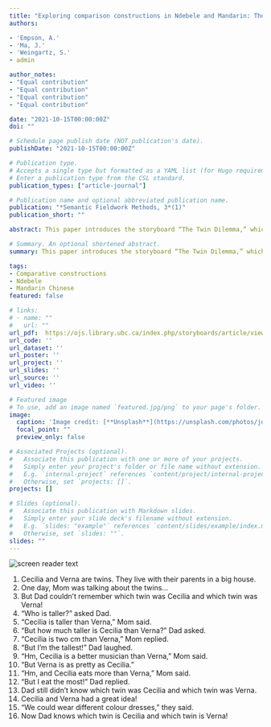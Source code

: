 ```yaml
---
title: "Exploring comparison constructions in Ndebele and Mandarin: The storyboard 'The Twin Dilemma'"
authors:

- 'Empson, A.'
- 'Ma, J.'
- 'Weingartz, S.'
- admin

author_notes:
- "Equal contribution"
- "Equal contribution"
- "Equal contribution"
- "Equal contribution"

date: "2021-10-15T00:00:00Z"
doi: ""

# Schedule page publish date (NOT publication's date).
publishDate: "2021-10-15T00:00:00Z"

# Publication type.
# Accepts a single type but formatted as a YAML list (for Hugo requirements).
# Enter a publication type from the CSL standard.
publication_types: ["article-journal"]

# Publication name and optional abbreviated publication name.
publication: "*Semantic Fieldwork Methods, 3*(1)"
publication_short: ""

abstract: This paper introduces the storyboard “The Twin Dilemma,” which was created to investigate how languages encode comparisons, and in particular, comparative constructions. The storyboard aims to elicit different kinds of comparison constructions to inform linguistic analysis. We present two narrations of the storyboard, first from Ndebele (Niger­Congo, Bantu; Zimbabwe), and then from Mandarin Chinese, along with some initial hypotheses as to the syntactic and semantic analysis of the comparative in these languages.

# Summary. An optional shortened abstract.
summary: This paper introduces the storyboard “The Twin Dilemma,” which was created to investigate how languages encode comparisons, and in particular, comparative constructions.

tags:
- Comparative constructions
- Ndebele
- Mandarin Chinese
featured: false

# links:
# - name: ""
#   url: ""
url_pdf:  https://ojs.library.ubc.ca/index.php/storyboards/article/view/193322/191404
url_code: ''
url_dataset: ''
url_poster: ''
url_project: ''
url_slides: ''
url_source: ''
url_video: ''

# Featured image
# To use, add an image named `featured.jpg/png` to your page's folder. 
image:
  caption: 'Image credit: [**Unsplash**](https://unsplash.com/photos/jdD8gXaTZsc)'
  focal_point: ""
  preview_only: false

# Associated Projects (optional).
#   Associate this publication with one or more of your projects.
#   Simply enter your project's folder or file name without extension.
#   E.g. `internal-project` references `content/project/internal-project/index.md`.
#   Otherwise, set `projects: []`.
projects: []

# Slides (optional).
#   Associate this publication with Markdown slides.
#   Simply enter your slide deck's filename without extension.
#   E.g. `slides: "example"` references `content/slides/example/index.md`.
#   Otherwise, set `slides: ""`.
slides: ""
---
```


![screen reader text](storyboard1.png "caption")


1. Cecilia and Verna are twins. They live with their parents in a big house.
2. One day, Mom was talking about the twins…
3. But Dad couldn’t remember which twin was Cecilia and which twin was Verna!
4. “Who is taller?” asked Dad.
5. “Cecilia is taller than Verna,” Mom said.
6. “But how much taller is Cecilia than Verna?” Dad asked.
7. “Cecilia is two cm than Verna,” Mom replied.
8. “But I’m the tallest!” Dad laughed.
9. “Hm, Cecilia is a better musician than Verna,” Mom said.
10. “But Verna is as pretty as Cecilia.”
11. “Hm, and Cecilia eats more than Verna,” Mom said.
12. “But I eat the most!” Dad replied.
13. Dad still didn’t know which twin was Cecilia and which twin was Verna.
14. Cecilia and Verna had a great idea!
15. “We could wear different colour dresses,” they said.
16. Now Dad knows which twin is Cecilia and which twin is Verna!